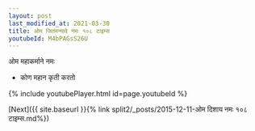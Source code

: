 ```yaml
---
layout: post
last_modified_at: 2021-03-30
title: ओम जितंमन्यावे नमः १०८ टाइम्स
youtubeId: M4bPAGsS26U
---
```

 
 
 ओम महाकर्माने नमः  
 
 -  कोण महान कृती करतो 
 
  
 
  
 
 
 
 
 
 


{% include youtubePlayer.html id=page.youtubeId %}
 
[Next]({{ site.baseurl }}{% link  split2/_posts/2015-12-11-ओम दिशाय नमः १०८ टाइम्स.md%})
 
